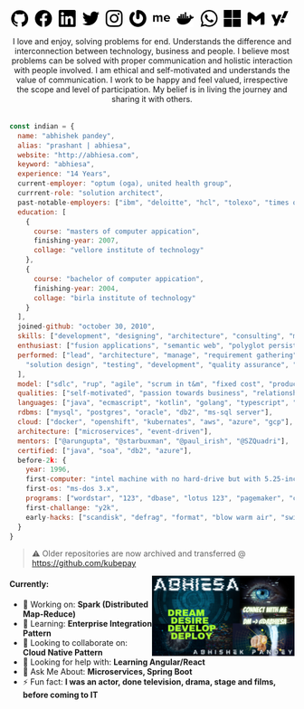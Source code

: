 <!-- https://www.canva.com/design/DAEWOCHeQWM/share/preview?token=SMu14mDlhT3JQlHdDvylpA&role=EDITOR&utm_content=DAEWOCHeQWM&utm_campaign=designshare&utm_medium=link&utm_source=sharebutton -->

<p align="center">
  <a href="https://github.com/abhiesa"><img src="https://raw.githubusercontent.com/abhiesa/abhiesa/main/svg/github.svg" height="30"></a>&nbsp;&nbsp;
  <a href="http://www.facebook.com/abhiesa"><img src="https://raw.githubusercontent.com/abhiesa/abhiesa/main/svg/facebook.svg" height="30"></a>&nbsp;&nbsp;
  <a href="http://www.linkedin.com/in/abhiesa"><img src="https://raw.githubusercontent.com/abhiesa/abhiesa/main/svg/linkedin.svg" height="30"></a>&nbsp;&nbsp;
  <a href="https://twitter.com/abhiesa"><img src="https://raw.githubusercontent.com/abhiesa/abhiesa/main/svg/twitter.svg" height="30"></a>&nbsp;&nbsp;
  <a href="https://www.instagram.com/abhiesa/"><img src="https://raw.githubusercontent.com/abhiesa/abhiesa/main/svg/instagram.svg" height="30"></a>&nbsp;&nbsp;
  <a href="https://en.gravatar.com/abhiesa"><img src="https://raw.githubusercontent.com/abhiesa/abhiesa/main/svg/gravatar.svg" height="30"></a>&nbsp;&nbsp;
  <a href="https://about.me/abhiesa"><img src="https://raw.githubusercontent.com/abhiesa/abhiesa/main/svg/about-dot-me.svg" height="30"></a>&nbsp;&nbsp;
  <a href="https://hub.docker.com/u/abhiesa"><img src="https://raw.githubusercontent.com/abhiesa/abhiesa/main/svg/docker.svg" height="30"></a>&nbsp;&nbsp;
  <a href="https://wa.me/918130560666"><img src="https://raw.githubusercontent.com/abhiesa/abhiesa/main/svg/whatsapp.svg" height="30"></a>&nbsp;&nbsp;
  <a href="mailto:abhiesa@outlook.com"><img src="https://raw.githubusercontent.com/abhiesa/abhiesa/main/svg/microsoft.svg" height="30"></a>&nbsp;&nbsp;
  <a href="mailto:abhiesa@gmail.com"><img src="https://raw.githubusercontent.com/abhiesa/abhiesa/main/svg/gmail.svg" height="30"></a>&nbsp;&nbsp;
  <a href="mailto:abhiesa@yahoo.com"><img src="https://raw.githubusercontent.com/abhiesa/abhiesa/main/svg/yahoo.svg" height="30"></a>&nbsp;&nbsp;
</p>
<p align="center">I love and enjoy, solving problems for end. Understands the difference and interconnection between technology, business and people. I believe most problems can be solved with proper communication and holistic interaction with people involved. I am ethical and self-motivated and understands the value of communication. I work to be happy and feel valued, irrespective the scope and level of participation. My belief is in living the journey and sharing it with others. </p>

```javascript

const indian = {
  name: "abhishek pandey",
  alias: "prashant | abhiesa",
  website: "http://abhiesa.com",
  keyword: "abhiesa",
  experience: "14 Years",
  current-employer: "optum (oga), united health group",
  currrent-role: "solution architect",
  past-notable-employers: ["ibm", "deloitte", "hcl", "tolexo", "times of india"],
  education: [
    {
      course: "masters of computer appication",
      finishing-year: 2007,
      collage: "vellore institute of technology"
    },
    {
      course: "bachelor of computer appication",
      finishing-year: 2004,
      collage: "birla institute of technology"
    }
  ],
  joined-github: "october 30, 2010",
  skills: ["development", "designing", "architecture", "consulting", "modernization"],
  enthusiast: ["fusion applications", "semantic web", "polyglot persistence", "reactiveness"],
  performed: ["lead", "architecture", "manage", "requirement gathering", "analysis",
    "solution design", "testing", "development", "quality assurance", "vendor management"
  ],
  model: ["sdlc", "rup", "agile", "scrum in t&m", "fixed cost", "product"],
  qualities: ["self-motivated", "passion towards business", "relationship", "collaborative"],
  languages: ["java", "ecmascript", "kotlin", "golang", "typescript", "nodejs"],
  rdbms: ["mysql", "postgres", "oracle", "db2", "ms-sql server"],
  cloud: ["docker", "openshift", "kubernates", "aws", "azure", "gcp"],
  architecture: ["microservices", "event-driven"],
  mentors: ["@arungupta", "@starbuxman", "@paul_irish", "@SZQuadri"],
  certified: ["java", "soa", "db2", "azure"],
  before-2k: {
    year: 1996,
    first-computer: "intel machine with no hard-drive but with 5.25-inch floppy drive",
    first-os: "ms-dos 3.x",
    programs: ["wordstar", "123", "dbase", "lotus 123", "pagemaker", "coral", "foxpro"],
    first-challange: "y2k",
    early-hacks: ["scandisk", "defrag", "format", "blow warm air", "switch-off switch-on"]
  }
}

```

> :warning: Older repositories are now archived and transferred @ https://github.com/kubepay

<img align ="right" width="50%" src="https://github.com/abhiesa/abhiesa/raw/main/banner.png" alt="banner">
<h4> Currently: </h4>
<ul>
  <li>🔭 Working on: <b>Spark (Distributed Map-Reduce)</b></li>
  <li>🌱 Learning: <b>Enterprise Integration Pattern</b></li>
  <li>👯 Looking to collaborate on: <b>Cloud Native Pattern</b></li>
  <li>🤔 Looking for help with: <b>Learning Angular/React</b></li>
  <li>💬 Ask Me About: <b>Microservices, Spring Boot</b></li>
  <li>⚡ Fun fact: <b>I was an actor, done television, drama, stage and films, before coming to IT</b></li>
<ul>


<!--
Congrats!!! You just found my hidden and shameful links
<a href="https://stackoverflow.com/users/1173520/abhiesa">
  <img src="https://raw.githubusercontent.com/abhiesa/abhiesa/main/svg/stackoverflow.svg" height="30">
</a>
<a href="https://abhiesa.wordpress.com/">
  <img src="https://raw.githubusercontent.com/abhiesa/abhiesa/main/svg/wordpress.svg" height="30">
</a>
<a href="https://www.youtube.com/channel/UCaiYI9RAcZ9-2owp4ugS0JQ">
  <img src="https://raw.githubusercontent.com/abhiesa/abhiesa/main/svg/youtube.svg" height="30">
</a>

Special Mention, for this page, goes to: https://github.com/ashishmishraw
-->
